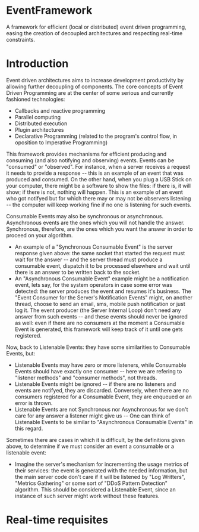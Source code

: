 # EventFramework
A framework for efficient (local or distributed) event driven programming, easing the creation of decoupled architectures and respecting real-time constraints.

Introduction
============

Event driven architectures aims to increase development productivity by allowing further decoupling of components. The core concepts of Event Driven Programming are at the center of some serious and currently fashioned technologies:

  - Callbacks and reactive programming
  - Parallel computing
  - Distributed execution
  - Plugin architectures
  - Declarative Programming (related to the program's control flow, in oposition to Imperative Programming)

This framework provides mechanisms for efficient producing and consuming (and also notifying and observing) events. Events can be "consumed" or "observed". For instance, when a server receives a request it needs to provide a response -- this is an example of an event that was produced and consumed. On the other hand, when you plug a USB Stick on your computer, there might be a software to show the files: if there is, it will show; if there is not, nothing will happen. This is an example of an event who got notifyed but for which there may or may not be observers listening -- the computer will keep working fine if no one is listening for such events.

Consumable Events may also be synchronous or asynchronous. Asynchronous events are the ones which you will not handle the answer. Synchronous, therefore, are the ones which you want the answer in order to proceed on your algorithm.

  - An example of a "Synchronous Consumable Event" is the server response given above: the same socket that started the request must wait for the answer -- and the server thread must produce a consumable event, dispatch it to be processed elsewhere and wait until there is an answer to be written back to the socket.
  - An "Asynchronous Consumable Event" example might be a notification event, lets say, for the system operators in case some error was detected: the server produces the event and resumes it's business. The "Event Consumer for the Server's Notification Events" might, on another thread, choose to send an email, sms, mobile push notification or just log it. The event producer (the Server Internal Loop) don't need any answer from such events -- and these events should never be ignored as well: even if there are no consumers at the moment a Consumable Event is generated, this framework will keep track of it until one gets registered.

Now, back to Listenable Events: they have some similarities to Consumable Events, but:

  - Listenable Events may have zero or more listeners, while Consumable Events should have exactly one consumer -- here we are refering to "listener methods" and "consumer methods", not threads.
  - Listenable Events might be ignored -- if there are no listeners and events are notifyed, they are discarded. Conversely, when there are no consumers registered for a Consumable Event, they are enqueued or an error is thrown.
  - Listenable Events are not Synchronous nor Asynchronous for we don't care for any answer a listener might give us -- One can think of Listenable Events to be similar to "Asynchronous Consumable Events" in this regard.

Sometimes there are cases in which it is difficult, by the definitions given above, to determine if we must consider an event a consumable or a listenable event:

  - Imagine the server's mechanism for incrementing the usage metrics of their services: the event is generated with the needed information, but the main server code don't care if it will be listened by "Log Writters", "Metrics Gathering" or some sort of "DDoS Pattern Detection" algorithm. This should be considered a Listenable Event, since an instance of such server might work without these features.

Real-time requisites
====================

